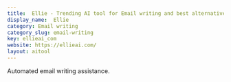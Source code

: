```yaml
---
title:  Ellie - Trending AI tool for Email writing and best alternatives
display_name:  Ellie
category: Email writing
category_slug: email-writing
key: ellieai_com
website: https://ellieai.com/
layout: aitool
---
```


Automated email writing assistance.
